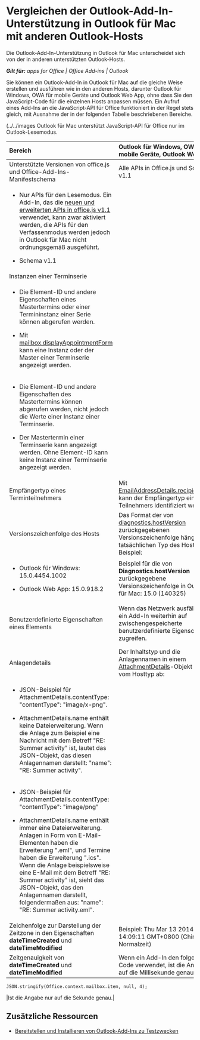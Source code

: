 
# Vergleichen der Outlook-Add-In-Unterstützung in Outlook für Mac mit anderen Outlook-Hosts
Die Outlook-Add-In-Unterstützung in Outlook für Mac unterscheidet sich von der in anderen unterstützten Outlook-Hosts.

 _**Gilt für:** apps for Office | Office Add-ins | Outlook_

Sie können ein Outlook-Add-In in Outlook für Mac auf die gleiche Weise erstellen und ausführen wie in den anderen Hosts, darunter Outlook für Windows, OWA für mobile Geräte und Outlook Web App, ohne dass Sie den JavaScript-Code für die einzelnen Hosts anpassen müssen. Ein Aufruf eines Add-Ins an die JavaScript-API für Office funktioniert in der Regel stets gleich, mit Ausnahme der in der folgenden Tabelle beschriebenen Bereiche.

(../../images  Outlook für Mac unterstützt JavaScript-API für Office nur im Outlook-Lesemodus.



|**Bereich**|**Outlook für Windows, OWA für mobile Geräte, Outlook Web App**|**Outlook für Mac**|
|:-----|:-----|:-----|
|Unterstützte Versionen von office.js und Office-Add-Ins-Manifestschema|Alle APIs in Office.js und Schema v1.1|
<ul xmlns:xlink="http://www.w3.org/1999/xlink" xmlns:mtps="http://msdn2.microsoft.com/mtps" xmlns:mshelp="http://msdn.microsoft.com/mshelp" xmlns:ddue="http://ddue.schemas.microsoft.com/authoring/2003/5" xmlns:msxsl="urn:schemas-microsoft-com:xslt"><li><p>Nur APIs für den Lesemodus. Ein Add-In, das die <a href="72915b13-720f-4dc5-b5d1-4676e2a536ba.htm#mod_off15_WhatsNewMailApps_NewJSAPI">neuen und erweiterten APIs in office.js v1.1</a> verwendet, kann zwar aktiviert werden, die APIs für den Verfassenmodus werden jedoch in Outlook für Mac nicht ordnungsgemäß ausgeführt. </p></li><li><p>Schema v1.1</p></li></ul>|
|Instanzen einer Terminserie|
<ul xmlns:xlink="http://www.w3.org/1999/xlink" xmlns:mtps="http://msdn2.microsoft.com/mtps" xmlns:mshelp="http://msdn.microsoft.com/mshelp" xmlns:ddue="http://ddue.schemas.microsoft.com/authoring/2003/5" xmlns:msxsl="urn:schemas-microsoft-com:xslt"><li><p>Die Element-ID und andere Eigenschaften eines Mastertermins oder einer Termininstanz einer Serie können abgerufen werden. </p></li><li><p>Mit <a href="../reference/outlook/Office.context.mailbox.md(Office.15).aspx#displayAppointmentForm" target="_blank">mailbox.displayAppointmentForm</a> kann eine Instanz oder der Master einer Terminserie angezeigt werden.</p></li></ul>|
<ul xmlns:xlink="http://www.w3.org/1999/xlink" xmlns:mtps="http://msdn2.microsoft.com/mtps" xmlns:mshelp="http://msdn.microsoft.com/mshelp" xmlns:ddue="http://ddue.schemas.microsoft.com/authoring/2003/5" xmlns:msxsl="urn:schemas-microsoft-com:xslt"><li><p>Die Element-ID und andere Eigenschaften des Mastertermins können abgerufen werden, nicht jedoch die Werte einer Instanz einer Terminserie.</p></li><li><p>Der Mastertermin einer Terminserie kann angezeigt werden. Ohne Element-ID kann keine Instanz einer Terminserie angezeigt werden.</p></li></ul>|
|Empfängertyp eines Terminteilnehmers|Mit [EmailAddressDetails.recipientType](../reference/outlook/simple-types.md%28Office.15%29.md) kann der Empfängertyp eines Teilnehmers identifiziert werden.|**EmailAddressDetails.recipientType** gibt **undefined** für Terminteilnehmer zurück.|
|Versionszeichenfolge des Hosts |Das Format der von [diagnostics.hostVersion](../reference/outlook/Office.context.mailbox.diagnostics.md%28Office.15%29.md) zurückgegebenen Versionszeichenfolge hängt von tatsächlichen Typ des Hosts ab. Beispiel:
<ul xmlns:xlink="http://www.w3.org/1999/xlink" xmlns:mtps="http://msdn2.microsoft.com/mtps" xmlns:mshelp="http://msdn.microsoft.com/mshelp" xmlns:ddue="http://ddue.schemas.microsoft.com/authoring/2003/5" xmlns:msxsl="urn:schemas-microsoft-com:xslt"><li><p>Outlook für Windows: 15.0.4454.1002</p></li><li><p>Outlook Web App: 15.0.918.2</p></li></ul>|Beispiel für die von  **Diagnostics.hostVersion** zurückgegebene Versionszeichenfolge in Outlook für Mac: 15.0 (140325)|
|Benutzerdefinierte Eigenschaften eines Elements|Wenn das Netzwerk ausfällt, kann ein Add-In weiterhin auf zwischengespeicherte benutzerdefinierte Eigenschaften zugreifen.|Da Outlook für Mac benutzerdefinierte Eigenschaften nicht zwischenspeichert, können Add-Ins bei einem Netzwerkausfall nicht auf diese Eigenschaften zugreifen.|
|Anlagendetails|Der Inhaltstyp und die Anlagennamen in einem [AttachmentDetails](https://dev.outlook.com/reference/add-ins/simple-types.mdl.aspx#AttachmentDetails)-Objekt hängen vom Hosttyp ab:
<ul xmlns:xlink="http://www.w3.org/1999/xlink" xmlns:mtps="http://msdn2.microsoft.com/mtps" xmlns:mshelp="http://msdn.microsoft.com/mshelp" xmlns:ddue="http://ddue.schemas.microsoft.com/authoring/2003/5" xmlns:msxsl="urn:schemas-microsoft-com:xslt"><li><p>JSON-Beispiel für <span class="keyword">AttachmentDetails.contentType</span>: <span class="keyword">"contentType": "image/x-png"</span>. </p></li><li><p><span class="keyword">AttachmentDetails.name</span> enthält keine Dateierweiterung. Wenn die Anlage zum Beispiel eine Nachricht mit dem Betreff "RE: Summer activity" ist, lautet das JSON-Objekt, das diesen Anlagennamen darstellt: <span class="keyword">"name": "RE: Summer activity"</span>.</p></li></ul>|
<ul xmlns:xlink="http://www.w3.org/1999/xlink" xmlns:mtps="http://msdn2.microsoft.com/mtps" xmlns:mshelp="http://msdn.microsoft.com/mshelp" xmlns:ddue="http://ddue.schemas.microsoft.com/authoring/2003/5" xmlns:msxsl="urn:schemas-microsoft-com:xslt"><li><p>JSON-Beispiel für <span class="keyword">AttachmentDetails.contentType</span>: <span class="keyword">"contentType": "image/png"</span></p></li><li><p><span class="keyword">AttachmentDetails.name</span> enthält immer eine Dateierweiterung. Anlagen in Form von E-Mail-Elementen haben die Erweiterung ".eml", und Termine haben die Erweiterung ".ics". Wenn die Anlage beispielsweise eine E-Mail mit dem Betreff "RE: Summer activity" ist, sieht das JSON-Objekt, das den Anlagennamen darstellt, folgendermaßen aus: <span class="keyword">"name": "RE: Summer activity.eml"</span>.</p></li></ul>|
|Zeichenfolge zur Darstellung der Zeitzone in den Eigenschaften  **dateTimeCreated** und **dateTimeModified**|Beispiel: Thu Mar 13 2014 14:09:11 GMT+0800 (China Normalzeit)|Beispiel: Thu Mar 13 2014 14:09:11 GMT+0800 (CST)|
|Zeitgenauigkeit von  **dateTimeCreated** und **dateTimeModified**|Wenn ein Add-In den folgenden Code verwendet, ist die Angabe auf die Millisekunde genau.
```
JSON.stringify(Office.context.mailbox.item, null, 4);

```

|Ist die Angabe nur auf die Sekunde genau.|

## Zusätzliche Ressourcen



- [Bereitstellen und Installieren von Outlook-Add-Ins zu Testzwecken](../outlook/testing-and-tips.md)
    
